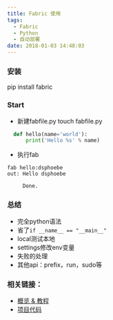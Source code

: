 ```yaml
---
title: Fabric 使用
tags:
  - Fabric
  - Python
  - 自动部署
date: 2018-01-03 14:48:03
---
```


### 安装
pip install fabric

### Start
- 新建fabfile.py
touch fabfile.py
```python
  def hello(name='world'):
      print('Hello %s' % name)
```
- 执行fab
```
fab hello:dsphoebe
out: Hello dsphoebe

     Done.
```
### 总结
- 完全python语法
- 省了```if __name__ == "__main__"```
- local测试本地
- settings修改env变量
- 失败的处理
- 其他api：prefix，run，sudo等

### 相关链接：
- [概览 & 教程](http://fabric-chs.readthedocs.io/zh_CN/chs/tutorial.html)
- [项目代码](https://github.com/dsphoebe/flask-fabric)
